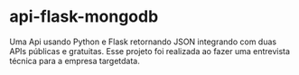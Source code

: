 # api-flask-mongodb
Uma Api usando Python e Flask retornando JSON integrando com duas APIs públicas e gratuitas. Esse projeto foi realizada ao fazer uma entrevista técnica para a empresa targetdata.
